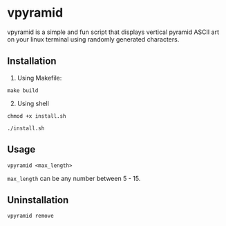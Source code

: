 # vpyramid
vpyramid is a simple and fun script that displays vertical pyramid ASCII art on your linux terminal using randomly generated characters.

## Installation
1. Using Makefile:

`make build`

2. Using shell

`chmod +x install.sh`

`./install.sh`

## Usage
`vpyramid <max_length>`

`max_length` can be any number between 5 - 15.

## Uninstallation
`vpyramid remove`



